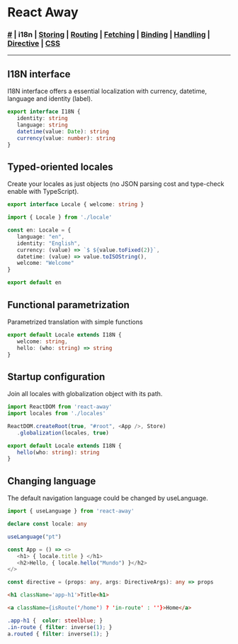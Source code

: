 # React Away

### [#](./index.md) | **i18n** | [Storing](./storer.html) | [Routing](./router.md) | [Fetching](./syncer.md) | [Binding](./binder.md) | [Handling](./broker.md) | [Directive](./proper.md) | [CSS](./styler.md)

<hr />

## I18N interface 

I18N interface offers a essential localization with currency, datetime, language and identity (label).

````ts
export interface I18N { 
   identity: string
   language: string
   datetime(value: Date): string
   currency(value: number): string
}
````

## Typed-oriented locales

Create your locales as just objects (no JSON parsing cost and type-check enable with TypeScript).


````ts
export interface Locale { welcome: string }   

````

````ts
import { Locale } from './locale'

const en: Locale = {
   language: "en",
   identity: "English",
   currency: (value) => `$ ${value.toFixed(2)}`,
   datetime: (value) => value.toISOString(),
   welcome: "Welcome"
}

export default en

````

## Functional parametrization

Parametrized translation with simple functions

````ts
export default Locale extends I18N {
   welcome: string,
   hello: (who: string) => string
}
````

## Startup configuration

Join all locales with globalization object with its path.

```ts
import ReactDOM from 'react-away'
import locales from './locales'

ReactDOM.createRoot(true, "#root", <App />, Store)
   .globalization(locales, true)  

export default Locale extends I18N {
   hello(who: string): string
}
```

## Changing language

The default navigation language could be changed by useLanguage.

```ts
import { useLanguage } from 'react-away'

declare const locale: any

useLanguage("pt")

const App = () => <>
   <h1> { locale.title } </h1>
   <h2>Hello, { locale.hello("Mundo") }</h2>
</>

const directive = (props: any, args: DirectiveArgs): any => props
```

````html
<h1 className='app-h1'>Title<h1>

<a className={isRoute('/home') ? 'in-route' : ''}>Home</a>
````
````css
.app-h1 {  color: steelblue; }
.in-route { filter: inverse(1); }
a.routed { filter: inverse(1); }
````
